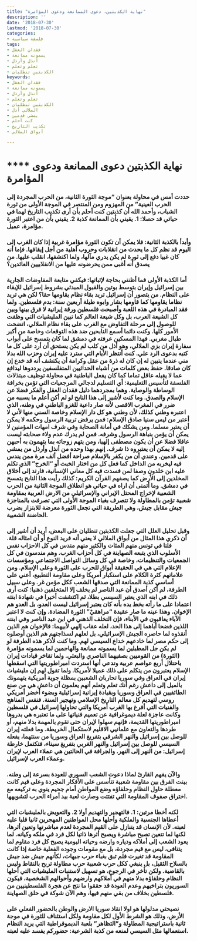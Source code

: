 ```yaml
---
title: "نهاية الكذبتين، دعوى الممانعة ودعوى المؤامرة"
description: ''
date: '2018-07-30'
lastmod: '2018-07-30'
categories:
- فلسفة سياسية
tags:
- فقدان العقل
- يسمونه ممانعة
- أنذل وأرذل
- تعلم وتعلم
- الكذبتين تنطليان
keywords:
- فقدان العقل
- يسمونه ممانعة
- أنذل وأرذل
- تعلم وتعلم
- الكذبتين تنطليان
- الملالي أذل
- يمشي قدمين
- كنت أحلم
- تكذيب التاريخ
- أبواق الملالي

---
```

# **** **نهاية الكذبتين دعوى الممانعة ودعوى المؤامرة**

### حددت أمس في محاولة بعنوان “موجة الثورة الثانية، من الحرب المجردة إلى الحرب العينية” من المهزوم ومن المنتصر في الموجة الأولى من ثورة الشباب، وأحمد الله أن كذبتين كنت أحلم بأن أرى تكذيب التاريخ لهما في حياتي قد حصلا: 1. يقيني بأن الممانعة كذبة 2. يقيني بأن من اعتبر الثورة مؤامرة، عميل.

### وأبدأ بالكذبة الثانية: فلا يمكن أن تكون الثورة مؤامرة غربية إذا كان الغرب إلى اليوم قد نظم كل ما يحدث من انقلابات وحروب أهلية من أجل إيقافها. فإما أنه كان غبيا دفع إلى ثورة لم يكن يدري مآلها، ولما اكتشفها، انقلب عليها. من يصدق أنه أغبى ممن يحرضونه عليها من الانقلابيين العائدين؟

### أما الكذبة الأولى فما أظنني بحاجة لإثباتها: فيكفي متابعة المفاوضات الجارية بين إسرائيل وإيران بتوسط بوتين والقبول المبدئي بشروط إسرائيل للإبقاء على النظام. من يتصور أن إسرائيل تريد بقاء نظام يقاومها حقا؟ لكن هي تريد نظاما يقاومها كما قاومها بشار وابوه طيلة أربعين سنة: بدم فلسطين. ولما فقد المبادرة في هذه اللعبة وأصبحت فلسطين ورقة إيرانية لا فرق بينها وبين كل الشيعة العرب، بل وكل شيعة العالم كما تبين المليشيات التي وظفت للوصول إلى مرحلة التفاوض مع الغرب على بقاء نظام الملالي، اتضحت الأمور كلها. وكنت دائما أسمع النابحين ضد هذه التوقعات وخاصة من أكبر طبال مغربي. فهذا المسكين عرفته في دمشق لما كان يتمسح على أبواب سفارة إيران بزي الملالي، وهو أذل من كلب لم يكن يستحق أن أرد على كل ما كتبه بدعوى الرد علي. كنت أنتظر الأيام التي سترد عليه إيران وحزب الله بدلا مني عندما يتبين له إن كان له ذرة من عقل وكرامة أن يكتشف أنه قد خدع إن كان صادقا. حفظ بعض كلمات من أشباه الحداثيين المتفلسفين يرددوها ليدافع عما لا يقبله عاقل تماما كما كان يفعل الباطنية في محاولة توظيف مبتذلات الفلسفة لتأسيس التعليمية: أي التسليم لدجالي المرجعيات التي تؤمن بخرافة الوساطة والوصاية. وهما بمجردهما دليل فقدان العقل والفكر فضلا عن الإسلام والصدق. وما كنت لأشير إلى هذا النابح لو لم أكن أعلم ما يسببه من ضرر في المغرب الاقصى لأنه صار داعية للغزو الباطني في وطنه، الذي اعتبره وطني كذلك، لأن وطني هو كل دار الإسلام وخاصة السني منها لأني لا أعتبر من ليس سنيا صادق الإسلام: فمن يرفض تربية الرسول وحكمه لا يمكن أن يعتبر مسلما. ومن يشكك في أمانة الصحابة وفي شرف امهات المؤمنين لا يمكن أن يؤمن بنباهة الرسول وشرفه. فمن لم يدرك عدم ولاء صحابته ليست عاقلا فضلا عن أن يكون مصطفى إلهيا، ومن يتهم زوجاته بما يتهمون به أحبهن إليه لا يمكن أن يعتبروه ذا شرف. إنهم بهذا وحده من أنذل وأرذل من يمشي على قدمين. وعندي أن من يكفر بالإسلام صراحة أفضل ألف مرة ممن يندس فيه ليخربه من الداخل كما فعل كل من اختار الخبث أو “الخرج” الذي تكلم عليه ابن خلدون وصفا لمن فسدت فيه كل معاني الإنسانية، فارتد إلى أخلاق المخلدين إلى الأرض كما يصفهم القرآن الكريم: كذلك رأيت هذا النابح يتمسح في دمشق. وما أتمنى أن اراه في حياتي هو انطلاق الموجة الثانية من الحرب الشعبية لإخراج المحتل الإيراني والإسرائيلي من الارض العربية بمقاومة شعبية تؤمن بالمطاولة ولا تتصرف بغباء الموجة الأولى التي تصرفت بالمناجزة جيش مقابل جيش، وهي الطريقة التي تجعل الثورة معرضة للابتزاز بضرب الحاضنة الشعبية.

### وقبل تحليل العلل التي جعلت الكذبتين تنطليان على البعض، أريد أن أشير إلى أن ذكري هذا المثال من أبواق الملالي لا يعني أنه فريد النوع أو أن امثاله قلة. فلنا في تونس منهم المئات والكثير منهم مندس في كل الاحزاب نفس الأسلوب الذي يتبعه الصهاينة في كل أحزاب الغرب. وهم مندسون في كل الجمعيات والتنظيمات، وخاصة في كل وسائل التواصل الاجتماعي ومؤسسات الإعلام التي هي في الحقيقة أبواق للحرب على الثورة وعلى الإسلام. ومن علاماتهم كثرة الكلام على استكبار أمريكا وعلى مقاومة التطبيع، أعني على أساسي كذبة الممانعة التي صدقها الشعب ككل مؤمن غر. وعلى سبيل الطرفة، لم أكن أصدق أن عبد الناصر لم يخلف إلا المتخلفين ذهنيا: كنت أرى ذلك في ابنه الذي يعتبر السيسي بطلا، ثم اكتشفت أخيرا في شهادة ابنته اعتمادا على ما رأته بخط يده بأنه كان يعتبر إسرائيل ليست العدو، بل العدو هم الإخوان. وهذا عينه ما صار عقيدة “مراهقيْ” الثورة المضادة. وإن كنت لا اعتبر الآباء يعاقبون في الأبناء، فإن التخلف الذهني في ابن عبد الناصر وفي ابنته اللذين فضحا أباهما إلى هذا الحد، لعله عقاب إلهي لأبيهما: فالإخوان هم الذين أنقذوه لما حاصره الجيش الإسرائيلي، بل لعلهم لسذاجتهم هم الذين أوصلوه إلى حكم مصر لما خادعهم خداع السيسي لهم. وما كنت لأذكر هذه الطرفة لو لم يكن جل المطبلين لما يسمونه ممانعة والهاجمين لما يسمونه مؤامرة (الثورة) من القوميين بصفيهما الناصري والبعثي. ولما تفاخر قيادات إيران باحتلال أربع عواصم عربية وتدعي أنها استردت امبراطوريتها التي اسقطها الإسلام يعتبرون من يتكلم على ذلك عميلا لأمريكا. ولما تقول لهم إن مليشيات إيران في العراق وفي سوريا تحاربان الشعبين بمظلة جوية أمريكية يتهمونك بالميل إلى داعش رغم أنك تعلم وتعلم أنهم يعلمون أن داعش هي من صنع الطائفيين في العراق وسوريا وبقيادة إيرانية إسرائيلية وبضوء أخضر أمريكي روسي لتهديم كل معالم التاريخ الإسلامي وتهجير السنة. فنفس المناهج والفنيات التي أفرغ بها الغرب أمريكا والتي تحاولها إسرائيل في فلسطين وكانت عاجزة لعلة ديموغرافية عن تعميم فنياتها على ما تعتبره هي بدروها امبراطوريتها القديمة، فإنهم سهلوا لإيران حتى تقوم بالمهمة بدلا منهم، أو طردها والتعاون مع علمانيي الاقليم لاستكمال الخريطة. وما فعلته إيران للوصل بين إسرائيل والنهر الشرقي بتفريغ العراق وسوريا من سنتهما، يفعله السيسي للوصل بين إسرائيل والنهر الغربي بتفريغ سيناء، فتكتمل خارطة إسرائيل: من النهر إلى النهر. والجرافة في الحالتين هي عملاء العرب لإيران وعملاء العرب لإسرائيل.

### والآن يفهم القارئ لماذا دعوت الشعب السوري للعودة بسرعة إلى وطنه. بينت الفرق بين مقاومة شعبية تتأسس على الأفكار المجردة وعلى قيم كانت معطلة حاول النظام وحلفاؤه وضع المواطن أمام جحيم ينوي به تركيعه مع اختراق صفوف المقاومة التي تفتتت وصارت لعبة بيد أمراء الحرب لتشويهها.

### لكنه أخطا مرتين: 1. فالتهجير والتهديم أولا 2. والتعويض بالمليشيات التي أعطاها الجنسية والملكية وأحلها محل المواطنين المهجرين ثانيا قلبا عليه لعبته. لأن الإنسان قد يتنازل على القيم المجردة لعدم مباشرتها وتعين أثرها، لكنها لما تتعين تصبح مباشرة ويصبح أثرها ذاتيا لكل فرد في ملكه وكيانه. لما يعود الشعب إلى أملاكه ودياره وارضه وحياته اليومية يصبح كل فرد مقاوم لما يتنافى، ليس مع قيم مجردة، بل مع مقومات وجوده الفعلية خاصة إذا كانت المقاومة قد تغيرت فلم تبق بغباء حرب جبهات، لكأنهم جيش ضد جيش بالسلاح الثقيل، بل ينبغي ككل حرب شعبية حرب مطاولة تربح بالنقاط وليس بالقاضية. ولكن تأخر في الرجوع، هو تسهيل لاستنبات المليشيات التي أحلها النظام وحلفاؤه بدلا منهم في أملاكهم وارضهم وأحوالهم الشخصية، فيكون السوريون بتراخيهم وعدم العودة قد حققوا ما نتج عن هجرة الفلسطينيين من فلسطين بخلاف من بقي منهم فيها، وهم الآن شوكة في حلق الصهاينة.

### نصيحتي مدلولها هو اولا انقاذ سوريا الارض والوطن بالحضور الفعلي على الأرض، وذلك هو الشرط الأول لكل مقاومة ولكل استئناف للثورة في موجة ثانية باستراتيجية المطاولة و”التظاهر” بلعبة الديموقراطية التي يريد النظام استعمالها مثل السيسي لمنعه من كذبة الشرعية: حضوركم يفسد عليه لعبته.

###